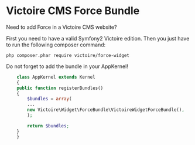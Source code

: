 Victoire CMS Force Bundle
============

Need to add Force in a Victoire CMS website?

First you need to have a valid Symfony2 Victoire edition.
Then you just have to run the following composer command:

    php composer.phar require victoire/force-widget

Do not forget to add the bundle in your AppKernel!

```php
    class AppKernel extends Kernel
    {
	public function registerBundles()
	{
	    $bundles = array(
		...
		new Victoire\Widget\ForceBundle\VictoireWidgetForceBundle(),
	    );

	    return $bundles;
	}
    }
```
